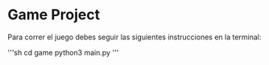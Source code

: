 # Game Project

Para correr el juego debes seguir las siguientes instrucciones en la terminal:

'''sh
cd game 
python3 main.py
'''